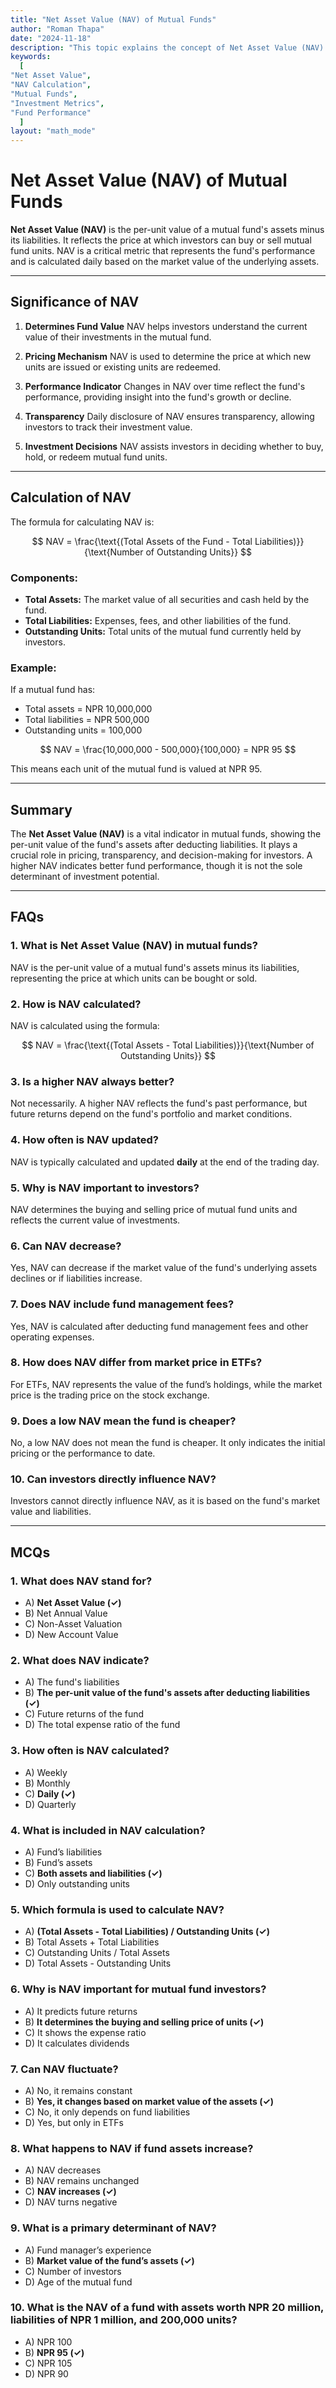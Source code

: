 ```yaml
---
title: "Net Asset Value (NAV) of Mutual Funds"
author: "Roman Thapa"
date: "2024-11-18"
description: "This topic explains the concept of Net Asset Value (NAV) in mutual funds, its significance, and how it is calculated."
keywords:
  [
"Net Asset Value",
"NAV Calculation",
"Mutual Funds",
"Investment Metrics",
"Fund Performance"
  ]
layout: "math_mode"
---
```


# Net Asset Value (NAV) of Mutual Funds

**Net Asset Value (NAV)** is the per-unit value of a mutual fund's assets minus its liabilities. It reflects the price at which investors can buy or sell mutual fund units. NAV is a critical metric that represents the fund's performance and is calculated daily based on the market value of the underlying assets.

---

## Significance of NAV

1. **Determines Fund Value**
   NAV helps investors understand the current value of their investments in the mutual fund.

2. **Pricing Mechanism**
   NAV is used to determine the price at which new units are issued or existing units are redeemed.

3. **Performance Indicator**
   Changes in NAV over time reflect the fund's performance, providing insight into the fund's growth or decline.

4. **Transparency**
   Daily disclosure of NAV ensures transparency, allowing investors to track their investment value.

5. **Investment Decisions**
   NAV assists investors in deciding whether to buy, hold, or redeem mutual fund units.

---

## Calculation of NAV

The formula for calculating NAV is:

$$
NAV = \frac{\text{(Total Assets of the Fund - Total Liabilities)}}{\text{Number of Outstanding Units}}
$$

### Components:

- **Total Assets:** The market value of all securities and cash held by the fund.
- **Total Liabilities:** Expenses, fees, and other liabilities of the fund.
- **Outstanding Units:** Total units of the mutual fund currently held by investors.

### Example:

If a mutual fund has:

- Total assets = NPR 10,000,000
- Total liabilities = NPR 500,000
- Outstanding units = 100,000

$$
NAV = \frac{10,000,000 - 500,000}{100,000} = NPR 95
$$

This means each unit of the mutual fund is valued at NPR 95.

---

## Summary

The **Net Asset Value (NAV)** is a vital indicator in mutual funds, showing the per-unit value of the fund's assets after deducting liabilities. It plays a crucial role in pricing, transparency, and decision-making for investors. A higher NAV indicates better fund performance, though it is not the sole determinant of investment potential.

---

## FAQs

### 1. What is **Net Asset Value (NAV)** in mutual funds?

NAV is the per-unit value of a mutual fund's assets minus its liabilities, representing the price at which units can be bought or sold.

### 2. How is NAV calculated?

NAV is calculated using the formula:

$$
NAV = \frac{\text{(Total Assets - Total Liabilities)}}{\text{Number of Outstanding Units}}
$$

### 3. Is a higher NAV always better?

Not necessarily. A higher NAV reflects the fund's past performance, but future returns depend on the fund's portfolio and market conditions.

### 4. How often is NAV updated?

NAV is typically calculated and updated **daily** at the end of the trading day.

### 5. Why is NAV important to investors?

NAV determines the buying and selling price of mutual fund units and reflects the current value of investments.

### 6. Can NAV decrease?

Yes, NAV can decrease if the market value of the fund's underlying assets declines or if liabilities increase.

### 7. Does NAV include fund management fees?

Yes, NAV is calculated after deducting fund management fees and other operating expenses.

### 8. How does NAV differ from market price in ETFs?

For ETFs, NAV represents the value of the fund’s holdings, while the market price is the trading price on the stock exchange.

### 9. Does a low NAV mean the fund is cheaper?

No, a low NAV does not mean the fund is cheaper. It only indicates the initial pricing or the performance to date.

### 10. Can investors directly influence NAV?

Investors cannot directly influence NAV, as it is based on the fund's market value and liabilities.

---

## MCQs

### 1. What does **NAV** stand for?

- A) **Net Asset Value (✓)**
- B) Net Annual Value
- C) Non-Asset Valuation
- D) New Account Value

### 2. What does NAV indicate?

- A) The fund's liabilities
- B) **The per-unit value of the fund's assets after deducting liabilities (✓)**
- C) Future returns of the fund
- D) The total expense ratio of the fund

### 3. How often is NAV calculated?

- A) Weekly
- B) Monthly
- C) **Daily (✓)**
- D) Quarterly

### 4. What is included in NAV calculation?

- A) Fund’s liabilities
- B) Fund’s assets
- C) **Both assets and liabilities (✓)**
- D) Only outstanding units

### 5. Which formula is used to calculate NAV?

- A) **(Total Assets - Total Liabilities) / Outstanding Units (✓)**
- B) Total Assets + Total Liabilities
- C) Outstanding Units / Total Assets
- D) Total Assets - Outstanding Units

### 6. Why is NAV important for mutual fund investors?

- A) It predicts future returns
- B) **It determines the buying and selling price of units (✓)**
- C) It shows the expense ratio
- D) It calculates dividends

### 7. Can NAV fluctuate?

- A) No, it remains constant
- B) **Yes, it changes based on market value of the assets (✓)**
- C) No, it only depends on fund liabilities
- D) Yes, but only in ETFs

### 8. What happens to NAV if fund assets increase?

- A) NAV decreases
- B) NAV remains unchanged
- C) **NAV increases (✓)**
- D) NAV turns negative

### 9. What is a primary determinant of NAV?

- A) Fund manager’s experience
- B) **Market value of the fund’s assets (✓)**
- C) Number of investors
- D) Age of the mutual fund

### 10. What is the NAV of a fund with assets worth NPR 20 million, liabilities of NPR 1 million, and 200,000 units?

- A) NPR 100
- B) **NPR 95 (✓)**
- C) NPR 105
- D) NPR 90
